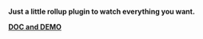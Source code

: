 **Just a little rollup plugin to watch everything you want.**


[__DOC and DEMO__](https://amstramgram75.github.io/Amstramgram-Rollup-Plugins/)